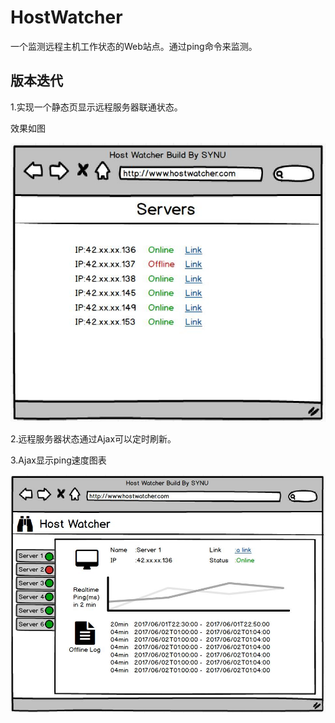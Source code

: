 # HostWatcher
一个监测远程主机工作状态的Web站点。通过ping命令来监测。

## 版本迭代

1.实现一个静态页显示远程服务器联通状态。

效果如图

![](Documents/V0.1.jpg)

2.远程服务器状态通过Ajax可以定时刷新。

3.Ajax显示ping速度图表

![](Documents/V0.3.jpg)
